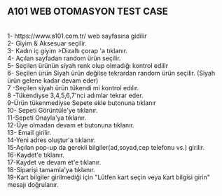 <h2>A101 WEB OTOMASYON TEST CASE </h2><br>
1- https://www.a101.com.tr/ web sayfasına gidilir<br>
2- Giyim & Aksesuar seçilir.<br>
3- Kadın iç giyim >Dizaltı çorap 'a tıklanır.<br>
4- Açılan sayfadan random ürün seçilir.<br>
5- Seçilen ürünün siyah renk olup olmadığı kontrol edilir<br>
6- Seçilen ürün Siyah ürün değilse tekrardan random ürün seçilir. (Siyah ürün gelene kadar devam eder)<br>
7 -Seçilen siyah ürün  tükendi mi kontrol edılır.<br>
8 -Tükendiyse 3,4,5,6,7'nci adımlar tekrar eder.<br>
9-Ürün tükenmediyse Sepete ekle butonuna tıklanır<br>
10- Sepeti Görüntüle'ye tıklanır.<br>
11-Sepeti Onayla'ya tıklanır.<br>
12-Üye olmadan devam et butonuna tıklanır.<br>
13- Email girilir.<br>
14-Yeni adres oluştur'a tıklanır.<br>
15-Açılan pop-up da gerekli bilgiler(ad,soyad,cep telefonu vs.) girilir.<br>
16-Kaydet'e tıklanır.<br>
17-Kaydet ve devam et'e tıklanır.<br>
18-Siparişi tamamla'ya tıklanır.<br>
19-Kart bilgiler girilmediği için "Lütfen kart seçin veya kart bilgisi girin" mesajı doğrulanır.
